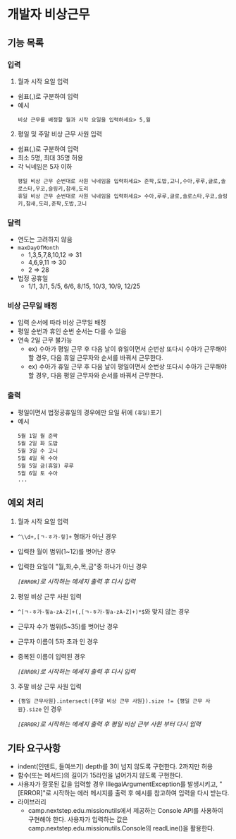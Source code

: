 # 개발자 비상근무

## 기능 목록

### 입력

1. 월과 시작 요일 입력

- 쉼표(,)로 구분하여 입력
- 예시
    ```
    비상 근무를 배정할 월과 시작 요일을 입력하세요> 5,월
    ```

2. 평일 및 주말 비상 근무 사원 입력

- 쉼표(,)로 구분하여 입력
- 최소 5명, 최대 35명 허용
- 각 닉네임은 5자 이하
    ```
    평일 비상 근무 순번대로 사원 닉네임을 입력하세요> 준팍,도밥,고니,수아,루루,글로,솔로스타,우코,슬링키,참새,도리
    휴일 비상 근무 순번대로 사원 닉네임을 입력하세요> 수아,루루,글로,솔로스타,우코,슬링키,참새,도리,준팍,도밥,고니
    ```

### 달력

- 연도는 고려하지 않음
- `maxDayOfMonth`
    - 1,3,5,7,8,10,12 => 31
    - 4,6,9,11 => 30
    - 2 => 28
- 법정 공휴일
    - 1/1, 3/1, 5/5, 6/6, 8/15, 10/3, 10/9, 12/25

### 비상 근무일 배정

- 입력 순서에 따라 비상 근무일 배정
- 평일 순번과 휴인 순번 순서는 다를 수 있음
- 연속 2일 근무 불가능
    - ex) 수아가 평일 근무 후 다음 날이 휴일이면서 순번상 또다시 수아가 근무해야 할 경우,
      다음 휴일 근무자와 순서를 바꿔서 근무한다.
    - ex) 수아가 휴일 근무 후 다음 날이 평일이면서 순번상 또다시 수아가 근무해야 할 경우,
      다음 평일 근무자와 순서를 바꿔서 근무한다.

### 출력

- 평일이면서 법정공휴일의 경우에만 요일 뒤에 `(휴일)`표기
- 예시
    ```
    5월 1일 월 준팍
    5월 2일 화 도밥
    5월 3일 수 고니
    5월 4일 목 수아
    5월 5일 금(휴일) 루루
    5월 6일 토 수아
    ...
    ```

## 예외 처리

1. 월과 시작 요일 입력

- `^\\d+,[ㄱ-ㅎ가-힣]+` 형태가 아닌 경우
- 입력한 월이 범위(1~12)를 벗어난 경우
- 입력한 요일이 "월,화,수,목,금"중 하나가 아닌 경우

  *_`[ERROR]`로 시작하는 메세지 출력 후 다시 입력_*

2. 평일 비상 근무 사원 입력

- `^[ㄱ-ㅎ가-힣a-zA-Z]+(,[ㄱ-ㅎ가-힣a-zA-Z]+)*$`와 맞지 않는 경우
- 근무자 수가 범위(5~35)를 벗어난 경우
- 근무자 이름이 5자 초과 인 경우
- 중복된 이름이 입력된 경우

  *_`[ERROR]`로 시작하는 메세지 출력 후 다시 입력_*

3. 주말 비상 근무 사원 입력

- `{평일 근무사원}.intersect({주말 비상 근무 사원}).size != {평일 근무 사원}.size` 인 경우

  *_`[ERROR]`로 시작하는 메세지 출력 후 평일 비상 근부 사원 부터 다시 입력_*

## 기타 요구사항

- indent(인덴트, 들여쓰기) depth를 3이 넘지 않도록 구현한다. 2까지만 허용
- 함수(또는 메서드)의 길이가 15라인을 넘어가지 않도록 구현한다.
- 사용자가 잘못된 값을 입력할 경우 IllegalArgumentException를 발생시키고, "[ERROR]"로 시작하는 에러 메시지를 출력 후 예시를 참고하여 입력을 다시 받는다.
- 라이브러리
    - camp.nextstep.edu.missionutils에서 제공하는 Console API를 사용하여 구현해야 한다.
      사용자가 입력하는 값은 camp.nextstep.edu.missionutils.Console의 readLine()을 활용한다.